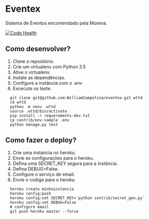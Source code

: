 # Eventex

Sistema de Eventos encomendado pela Morena.

[![Code Health](https://landscape.io/github/WilliamCampolina/eventex/master/landscape.svg?style=flat)](https://landscape.io/github/WilliamCampolina/eventex/master)


## Como desenvolver?

1. Clone o repositório.
2. Crie um virtualenv com Python 3.5
3. Ative o virtualenv.
4. Instale as dependências.
5. Configure a instância com o .env
6. Excecute os teste.

```console
  git clone git@github.com:WilliamCampolina/eventex.git wttd
  cd wttd
  python -m venv .wttd
  source .wttd/bin/activate
  pip install -r requerements-dev.txt
  cp contrib/env-sample .env
  python manage.py test
```

## Como fazer o deploy?

1. Crie uma instancia no heroku.
2. Envie as configurações para o heroku.
3. Defina uma SECRET_KEY segura para a instância.
4. Defina DEBUG=False.
5. Configure o serviço de email.
6. Envie o codigo para o heroku

```console
  heroku create minhainstancia
  heroku config:push
  heroku config:set SECRET_KEY=`python contrib/secret_gen.py`
  heroku config:set DEBUG=False
  # configuro email
  git push heroku master --force
```